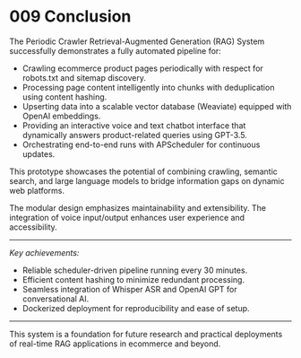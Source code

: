 # 009 Conclusion

The Periodic Crawler Retrieval-Augmented Generation (RAG) System successfully demonstrates a fully automated pipeline for:

- Crawling ecommerce product pages periodically with respect for robots.txt and sitemap discovery.
- Processing page content intelligently into chunks with deduplication using content hashing.
- Upserting data into a scalable vector database (Weaviate) equipped with OpenAI embeddings.
- Providing an interactive voice and text chatbot interface that dynamically answers product-related queries using GPT-3.5.
- Orchestrating end-to-end runs with APScheduler for continuous updates.

This prototype showcases the potential of combining crawling, semantic search, and large language models to bridge information gaps on dynamic web platforms.

The modular design emphasizes maintainability and extensibility. The integration of voice input/output enhances user experience and accessibility.

---

*Key achievements:*

- Reliable scheduler-driven pipeline running every 30 minutes.
- Efficient content hashing to minimize redundant processing.
- Seamless integration of Whisper ASR and OpenAI GPT for conversational AI.
- Dockerized deployment for reproducibility and ease of setup.

---

This system is a foundation for future research and practical deployments of real-time RAG applications in ecommerce and beyond.

